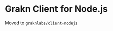 # Grakn Client for Node.js

Moved to [`graknlabs/client-nodejs`](https://github.com/graknlabs/client-nodejs)
